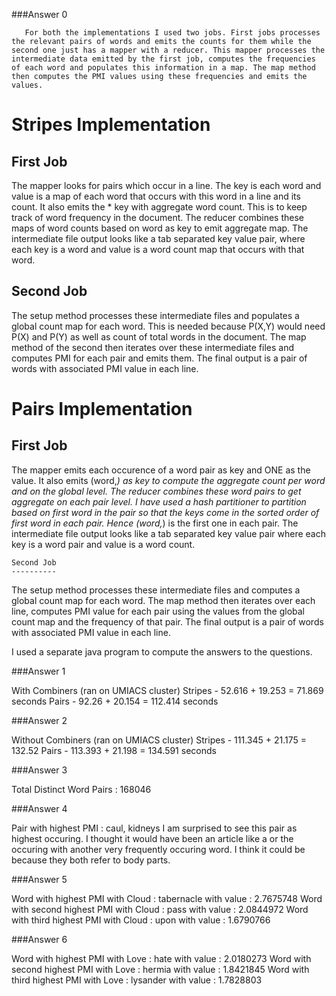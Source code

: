 ###Answer 0

       For both the implementations I used two jobs. First jobs processes the relevant pairs of words and emits the counts for them while the second one just has a mapper with a reducer. This mapper processes the intermediate data emitted by the first job, computes the frequencies of each word and populates this information in a map. The map method then computes the PMI values using these frequencies and emits the values.  


   Stripes Implementation
   =====================

   First Job
   ---------

The mapper looks for pairs which occur in a line. The key is each word and value is a map of each word that occurs with this word in a 
line and its count. It also emits the * key with aggregate word count. This is to keep track of word frequency in the document.
The reducer combines these maps of word counts based on word as key to emit aggregate map. The intermediate file output looks like a tab 
separated key value pair, where each key is a word and value is a word count map that occurs with that word.

   Second Job
   ----------

The setup method processes these intermediate files and populates a global count map for each word. This is needed because P(X,Y) would 
need P(X) and P(Y) as well as count of total words in the document. The map method of the second then iterates over these intermediate 
files and computes PMI for each pair and emits them. The final output is a pair of words with associated PMI value in each line.  


   Pairs Implementation
   ====================

   First Job
   ---------

The mapper emits each occurence of a word pair as key and ONE as the value. It also emits (word,*) as key to compute the aggregate count 
per word and on the global level. The reducer combines these word pairs to get aggregate on each pair level. I have used a hash partitioner 
to partition based on first word in the pair so that the keys come in the sorted order of first word in each pair. Hence (word,*) is the 
first one in each pair. The intermediate file output looks like a tab separated key value pair where each key is a word pair and value is 
a word count.

    Second Job
    ----------

The setup method processes these intermediate files and computes a global count map for each word. The map method then iterates over each 
line, computes PMI value for each pair using the values from the global count map and the frequency of that pair. The final output is a pair 
of words with associated PMI value in each line.



I used a separate java program to compute the answers to the questions.



###Answer 1 

With Combiners (ran on UMIACS cluster)
Stripes - 52.616 + 19.253 = 71.869 seconds
Pairs - 92.26 + 20.154 = 112.414 seconds


###Answer 2

Without Combiners (ran on UMIACS cluster)
Stripes - 111.345 + 21.175 = 132.52
Pairs - 113.393 + 21.198 = 134.591 seconds

###Answer 3

Total Distinct Word Pairs : 168046

###Answer 4

Pair with highest PMI : caul, kidneys
I am surprised to see this pair as highest occuring. I thought it would have been an article like a or the occuring with another very 
frequently occuring word. I think it could be because they both refer to body parts.

###Answer 5

Word with highest PMI with Cloud : tabernacle with value : 2.7675748
Word with second highest PMI with Cloud : pass with value : 2.0844972
Word with third highest PMI with Cloud : upon with value : 1.6790766

###Answer 6

Word with highest PMI with Love : hate with value : 2.0180273
Word with second highest PMI with Love : hermia with value : 1.8421845
Word with third highest PMI with Love : lysander with value : 1.7828803

